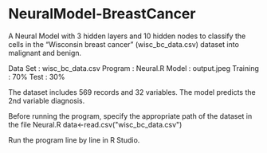 

# NeuralModel-BreastCancer

A Neural Model with 3 hidden layers and 10 hidden nodes to classify the cells in the “Wisconsin breast cancer” (wisc_bc_data.csv) dataset
into malignant and benign.

Data Set : wisc_bc_data.csv
Program : Neural.R
Model : output.jpeg
Training : 70%
Test : 30%

The dataset includes 569 records and 32 variables.
The model predicts the 2nd variable diagnosis.

Before running the program, specify the appropriate path of the dataset in the file Neural.R
data<-read.csv("wisc_bc_data.csv")

Run the program line by line in R Studio.
